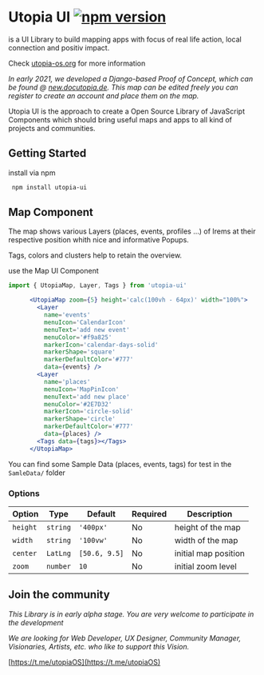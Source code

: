 # Utopia UI [![npm version](https://img.shields.io/npm/v/utopia-ui.svg)](https://www.npmjs.com/package/utopia-ui)
is a UI Library to build mapping apps with focus of real life action, local connection and positiv impact.

Check [utopia-os.org](https://utopia-os.org) for more information

*In early 2021, we developed a Django-based Proof of Concept, which can be found @ [new.docutopia.de](https://new.docutopia.de). This map can be edited freely you can register to create an account and place them on the map.*

Utopia UI is the approach to create a Open Source Library of JavaScript Components which should bring useful maps and apps to all kind of projects and communities.

## Getting Started


install via npm
```bash
 npm install utopia-ui
```

## Map Component
The map shows various Layers (places, events, profiles ...) of Irems at their respective position whith nice and informative Popups.

Tags, colors and clusters help to retain the overview.

use the Map UI Component
```jsx
import { UtopiaMap, Layer, Tags } from 'utopia-ui'

      <UtopiaMap zoom={5} height='calc(100vh - 64px)' width="100%">
        <Layer
          name='events'
          menuIcon='CalendarIcon'
          menuText='add new event'
          menuColor='#f9a825'
          markerIcon='calendar-days-solid'
          markerShape='square'
          markerDefaultColor='#777'
          data={events} />
        <Layer
          name='places'
          menuIcon='MapPinIcon'
          menuText='add new place'
          menuColor='#2E7D32'
          markerIcon='circle-solid'
          markerShape='circle'
          markerDefaultColor='#777'
          data={places} />
        <Tags data={tags}></Tags>
      </UtopiaMap>
```
You can find some Sample Data (places, events, tags) for test in the `SamleData/` folder



### Options

 Option         | Type              | Default      | Required   | Description 
 ---            | ---               | ---          | ---        | ---    
 `height`       | `string`          |`'400px'`     |    No      | height of the map           
 `width`        | `string`          |`'100vw'`     |    No      | width of the map
 `center`       | `LatLng`          |`[50.6, 9.5]` |    No      | initial map position           
 `zoom`         | `number`          |`10`          |    No      | initial zoom level



## Join the community

*This Library is in early alpha stage. You are very welcome to participate in the development*

*We are looking for Web Developer, UX Designer, Community Manager, Visionaries, Artists, etc. who like to support this Vision.*

[https://t.me/utopiaOS](https://t.me/utopiaOS)
